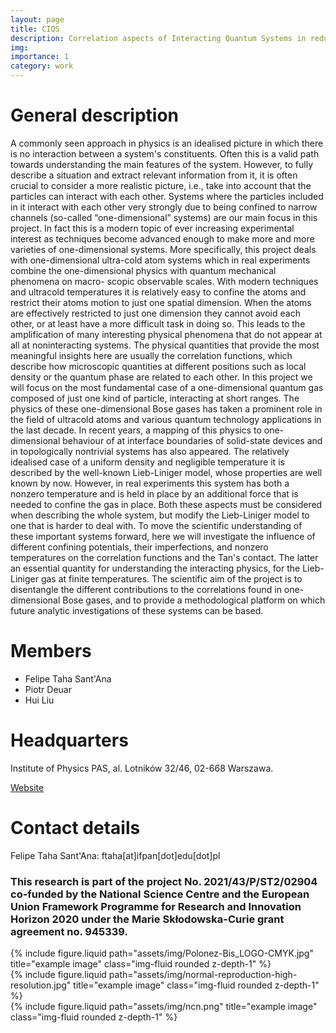 ```yaml
---
layout: page
title: CIQS
description: Correlation aspects of Interacting Quantum Systems in reduced dimensionality
img: 
importance: 1
category: work
---
```


# General description

A commonly seen approach in physics is an idealised picture in which there is no interaction between a system's constituents. Often this is a valid path towards understanding the main features 
of the system. However, to fully describe a situation and extract relevant information from it, it is often crucial to consider a more realistic picture, i.e., take into account that the particles can interact
with each other. Systems where the particles included in it interact with each other very strongly due to being confined to narrow channels (so-called “one-dimensional” systems) are our main focus 
in this project. In fact this is a modern topic of ever increasing experimental interest as techniques become advanced enough to make more and more varieties of one-dimensional systems. 
More specifically, this project deals with one-dimensional ultra-cold atom systems which in real experiments combine the one-dimensional physics with quantum mechanical phenomena on macro-
scopic observable scales. With modern techniques and ultracold temperatures it is relatively easy to confine the atoms and restrict their atoms motion to just one spatial dimension. When the atoms
are effectively restricted to just one dimension they cannot avoid each other, or at least have a more difficult task in doing so. This leads to the amplification of many interesting physical phenomena that
do not appear at all at noninteracting systems. The physical quantities that provide the most meaningful insights here are usually the correlation functions, which describe how microscopic quantities
at different positions such as local density or the quantum phase are related to each other.
In this project we will focus on the most fundamental case of a one-dimensional quantum gas composed of just one kind of particle, interacting at short ranges. The physics of these one-dimensional
Bose gases has taken a prominent role in the field of ultracold atoms and various quantum technology applications in the last decade. In recent years, a mapping of this physics to one-dimensional
behaviour of at interface boundaries of solid-state devices and in topologically nontrivial systems has also appeared. 
The relatively idealised case of a uniform density and negligible temperature it is described by 
the well-known Lieb-Liniger model, whose properties are well known by now. However, in real 
experiments this system has both a nonzero temperature and is held in place by an additional force 
that is needed to confine the gas in place. Both these aspects must be considered when describing 
the whole system, but modify the Lieb-Liniger model to one that is harder to deal with.
To move the scientific understanding of these important systems forward, here we will investigate
the influence of different confining potentials, their imperfections, and nonzero temperatures on the
correlation functions and the Tan's contact. The latter an essential quantity for understanding the
interacting physics, for the Lieb-Liniger gas at finite temperatures. The scientific aim of the project
is to disentangle the different contributions to the correlations found in one-dimensional Bose gases,
and to provide a methodological platform on which future analytic investigations of these systems can be based.
    


# Members
- Felipe Taha Sant'Ana
- Piotr Deuar
- Hui Liu


# Headquarters
Institute of Physics PAS, al. Lotników 32/46, 02-668 Warszawa.
    
<a href="http://info.ifpan.edu.pl/~deuar/">Website</a>

# Contact details
Felipe Taha Sant'Ana: ftaha[at]ifpan[dot]edu[dot]pl


### This research is part of the project No. 2021/43/P/ST2/02904 co-funded by the National Science Centre and the European Union Framework Programme for Research and Innovation Horizon 2020 under the Marie Skłodowska-Curie grant agreement no. 945339.


<div class="row justify-content-sm-center">
    <div class="col-sm-8 mt-3 mt-md-0">
        {% include figure.liquid path="assets/img/Polonez-Bis_LOGO-CMYK.jpg" title="example image" class="img-fluid rounded z-depth-1" %}
    </div>
    <div class="col-sm-4 mt-3 mt-md-0">
        {% include figure.liquid path="assets/img/normal-reproduction-high-resolution.jpg" title="example image" class="img-fluid rounded z-depth-1" %}
    </div>
        <div class="col-sm-4 mt-3 mt-md-0">
        {% include figure.liquid path="assets/img/ncn.png" title="example image" class="img-fluid rounded z-depth-1" %}
    </div>
</div>